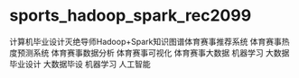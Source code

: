 # sports_hadoop_spark_rec2099
计算机毕业设计灭绝导师Hadoop+Spark知识图谱体育赛事推荐系统 体育赛事热度预测系统 体育赛事数据分析 体育赛事可视化 体育赛事大数据 机器学习 大数据毕业设计 大数据毕设 机器学习 人工智能
